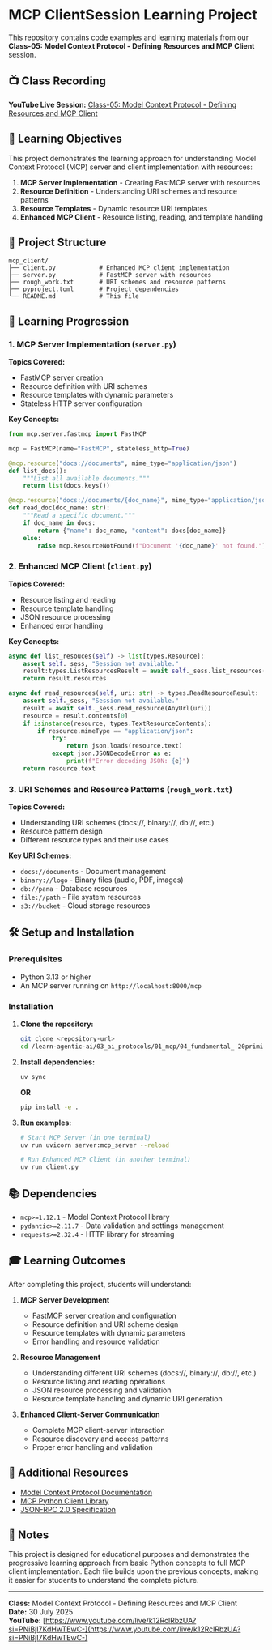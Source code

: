 # MCP ClientSession Learning Project

This repository contains code examples and learning materials from our **Class-05: Model Context Protocol - Defining Resources and MCP Client** session.

## 📺 Class Recording

**YouTube Live Session:** [Class-05: Model Context Protocol - Defining Resources and MCP Client](https://www.youtube.com/live/k12RclRbzUA?si=PNiBjI7KdHwTEwC-)

## 🎯 Learning Objectives

This project demonstrates the learning approach for understanding Model Context Protocol (MCP) server and client implementation with resources:

1. **MCP Server Implementation** - Creating FastMCP server with resources
2. **Resource Definition** - Understanding URI schemes and resource patterns
3. **Resource Templates** - Dynamic resource URI templates
4. **Enhanced MCP Client** - Resource listing, reading, and template handling

## 📁 Project Structure

```
mcp_client/
├── client.py            # Enhanced MCP client implementation
├── server.py            # FastMCP server with resources
├── rough_work.txt       # URI schemes and resource patterns
├── pyproject.toml       # Project dependencies
└── README.md            # This file
```

## 🚀 Learning Progression

### 1. MCP Server Implementation (`server.py`)

**Topics Covered:**
- FastMCP server creation
- Resource definition with URI schemes
- Resource templates with dynamic parameters
- Stateless HTTP server configuration

**Key Concepts:**
```python
from mcp.server.fastmcp import FastMCP

mcp = FastMCP(name="FastMCP", stateless_http=True)

@mcp.resource("docs://documents", mime_type="application/json")
def list_docs():
    """List all available documents."""
    return list(docs.keys())

@mcp.resource("docs://documents/{doc_name}", mime_type="application/json")
def read_doc(doc_name: str):
    """Read a specific document."""
    if doc_name in docs:
        return {"name": doc_name, "content": docs[doc_name]}
    else:
        raise mcp.ResourceNotFound(f"Document '{doc_name}' not found.")
```

### 2. Enhanced MCP Client (`client.py`)

**Topics Covered:**
- Resource listing and reading
- Resource template handling
- JSON resource processing
- Enhanced error handling

**Key Concepts:**
```python
async def list_resouces(self) -> list[types.Resource]:
    assert self._sess, "Session not available."
    result:types.ListResourcesResult = await self._sess.list_resources()
    return result.resources

async def read_resources(self, uri: str) -> types.ReadResourceResult:
    assert self._sess, "Session not available."
    result = await self._sess.read_resource(AnyUrl(uri))
    resource = result.contents[0]
    if isinstance(resource, types.TextResourceContents):
        if resource.mimeType == "application/json":
            try:
                return json.loads(resource.text)
            except json.JSONDecodeError as e:
                print(f"Error decoding JSON: {e}")
    return resource.text
```

### 3. URI Schemes and Resource Patterns (`rough_work.txt`)

**Topics Covered:**
- Understanding URI schemes (docs://, binary://, db://, etc.)
- Resource pattern design
- Different resource types and their use cases

**Key URI Schemes:**
- `docs://documents` - Document management
- `binary://logo` - Binary files (audio, PDF, images)
- `db://pana` - Database resources
- `file://path` - File system resources
- `s3://bucket` - Cloud storage resources



## 🛠️ Setup and Installation

### Prerequisites
- Python 3.13 or higher
- An MCP server running on `http://localhost:8000/mcp`

### Installation

1. **Clone the repository:**
   ```bash
   git clone <repository-url>
   cd /learn-agentic-ai/03_ai_protocols/01_mcp/04_fundamental_ 20primitives/05_defining_resources/class_code
   ```

2. **Install dependencies:**
   ```bash
   uv sync
   ```

    **OR**

   ```bash
   pip install -e .
   ```

3. **Run examples:**

   ```bash
   # Start MCP Server (in one terminal)
   uv run uvicorn server:mcp_server --reload
   
   # Run Enhanced MCP Client (in another terminal)
   uv run client.py
   ```

## 📚 Dependencies

- `mcp>=1.12.1` - Model Context Protocol library
- `pydantic>=2.11.7` - Data validation and settings management
- `requests>=2.32.4` - HTTP library for streaming

## 🎓 Learning Outcomes

After completing this project, students will understand:

1. **MCP Server Development**
   - FastMCP server creation and configuration
   - Resource definition and URI scheme design
   - Resource templates with dynamic parameters
   - Error handling and resource validation

2. **Resource Management**
   - Understanding different URI schemes (docs://, binary://, db://, etc.)
   - Resource listing and reading operations
   - JSON resource processing and validation
   - Resource template handling and dynamic URI generation

3. **Enhanced Client-Server Communication**
   - Complete MCP client-server interaction
   - Resource discovery and access patterns
   - Proper error handling and validation

## 🔗 Additional Resources

- [Model Context Protocol Documentation](https://modelcontextprotocol.io/)
- [MCP Python Client Library](https://github.com/modelcontextprotocol/python-sdk)
- [JSON-RPC 2.0 Specification](https://www.jsonrpc.org/specification)

## 📝 Notes

This project is designed for educational purposes and demonstrates the progressive learning approach from basic Python concepts to full MCP client implementation. Each file builds upon the previous concepts, making it easier for students to understand the complete picture.

---

**Class:** Model Context Protocol - Defining Resources and MCP Client  
**Date:** 30 July 2025  
**YouTube:** [https://www.youtube.com/live/k12RclRbzUA?si=PNiBjI7KdHwTEwC-](https://www.youtube.com/live/k12RclRbzUA?si=PNiBjI7KdHwTEwC-)
